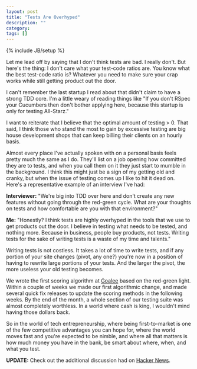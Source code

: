 ```yaml
---
layout: post
title: "Tests Are Overhyped"
description: ""
category: 
tags: []
---
```

{% include JB/setup %}

Let me lead off by saying that I don't think tests are bad.  I really don't.  But here's the thing:
I don't care what your test-code ratios are.  You know what the best test-code ratio is? Whatever you
need to make sure your crap works while still getting product out the door.

I can't remember the last startup I read about that didn't claim to have a strong TDD core.  I'm a little
weary of reading things like "If you don't RSpec your Cucumbers then don't bother applying here, because
this startup is only for testing All-Starz."

I want to reiterate that I believe that the optimal amount of testing > 0.  That said, I think
those who stand the most to gain by excessive testing are big house development shops that can keep
billing their clients on an hourly basis.

Almost every place I've actually spoken with on a personal basis feels pretty much the same as I do.
They'll list on a job opening how committed they are to tests, and when you call them on it they
just start to mumble in the background.  I think this might just be a sign of my getting old and
cranky, but when the issue of testing comes up I like to hit it dead on.  Here's a representative
example of an interview I've had:

**Interviewer:** "We're big into TDD over here and don't create any new features without going through
the red-green cycle.  What are your thoughts on tests and how comfortable are you with that
environment?"

**Me:** "Honestly?  I think tests are highly overhyped in the tools that we use to get products
out the door.  I believe in testing what needs to be tested, and nothing more.  Because in business,
people buy products, not tests.  Writing tests for the sake of writing tests is a waste of my time
and talents."

Writing tests is not costless.  It takes a lot of time to write tests, and if any portion of your site
changes (pivot, any one?) you're now in a position of having to rewrite large portions of your tests.
And the larger the pivot, the more useless your old testing becomes.

We wrote the first scoring algorithm at [Goalee](http://www.goalee.com) based on the red-green light.
Within a couple of weeks we made our first algorithmic change, and made several quick fix releases to
update the scoring methods in the following weeks.  By the end of the month, a whole section of our
testing suite was almost completely worthless.  In a world where cash is king, I wouldn't mind having
those dollars back.

So in the world of tech entrepreneurship, where being first-to-market is one of the few competitive
advantages you can hope for, where the world moves fast and you're expected to be nimble, and where
all that matters is how much money you have in the bank, be smart about where, when, and what you test.

**UPDATE:** Check out the additional discussion had on [Hacker News](https://news.ycombinator.com/item?id=5554600).
